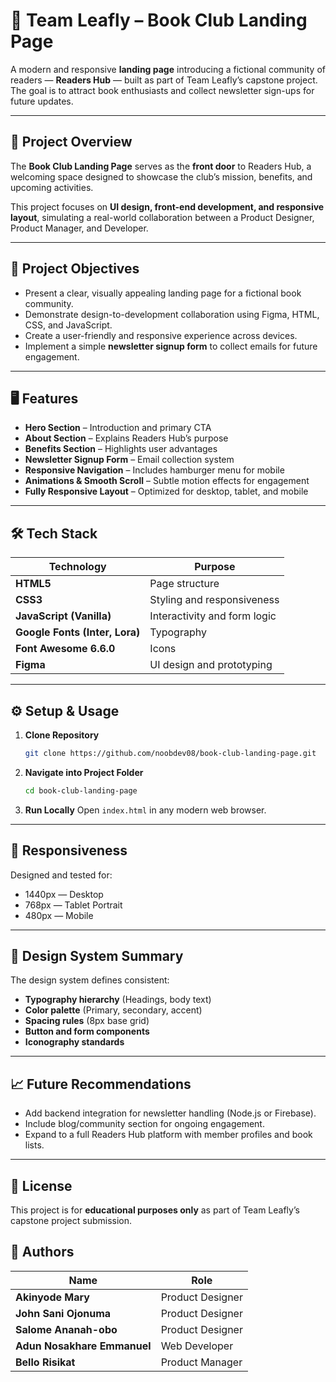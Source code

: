 # 🌿 Team Leafly – Book Club Landing Page

A modern and responsive **landing page** introducing a fictional community of readers — **Readers Hub** — built as part of Team Leafly’s capstone project. The goal is to attract book enthusiasts and collect newsletter sign-ups for future updates.

---

## 🧩 Project Overview

The **Book Club Landing Page** serves as the **front door** to Readers Hub, a welcoming space designed to showcase the club’s mission, benefits, and upcoming activities.

This project focuses on **UI design, front-end development, and responsive layout**, simulating a real-world collaboration between a Product Designer, Product Manager, and Developer.

---

## 🎯 Project Objectives

- Present a clear, visually appealing landing page for a fictional book community.
- Demonstrate design-to-development collaboration using Figma, HTML, CSS, and JavaScript.
- Create a user-friendly and responsive experience across devices.
- Implement a simple **newsletter signup form** to collect emails for future engagement.

---

## 🖥️ Features

- **Hero Section** – Introduction and primary CTA
- **About Section** – Explains Readers Hub’s purpose
- **Benefits Section** – Highlights user advantages
- **Newsletter Signup Form** – Email collection system
- **Responsive Navigation** – Includes hamburger menu for mobile
- **Animations & Smooth Scroll** – Subtle motion effects for engagement
- **Fully Responsive Layout** – Optimized for desktop, tablet, and mobile

---

## 🛠️ Tech Stack

| Technology | Purpose |
|-------------|----------|
| **HTML5** | Page structure |
| **CSS3** | Styling and responsiveness |
| **JavaScript (Vanilla)** | Interactivity and form logic |
| **Google Fonts (Inter, Lora)** | Typography |
| **Font Awesome 6.6.0** | Icons |
| **Figma** | UI design and prototyping |

---

## ⚙️ Setup & Usage

1. **Clone Repository**
   ```bash
   git clone https://github.com/noobdev08/book-club-landing-page.git
   ```

2. **Navigate into Project Folder**
   ```bash
   cd book-club-landing-page
   ```

3. **Run Locally**
   Open `index.html` in any modern web browser.

---

## 📱 Responsiveness

Designed and tested for:
- 1440px — Desktop
- 768px — Tablet Portrait
- 480px — Mobile

---

## 🧭 Design System Summary

The design system defines consistent:
- **Typography hierarchy** (Headings, body text)
- **Color palette** (Primary, secondary, accent)
- **Spacing rules** (8px base grid)
- **Button and form components**
- **Iconography standards**

---

## 📈 Future Recommendations

- Add backend integration for newsletter handling (Node.js or Firebase).
- Include blog/community section for ongoing engagement.
- Expand to a full Readers Hub platform with member profiles and book lists.

---

## 🪪 License

This project is for **educational purposes only** as part of Team Leafly’s capstone project submission.

## 👥 Authors

| Name | Role |
|------|------|
| **Akinyode Mary** | Product Designer |
| **John Sani Ojonuma** | Product Designer |
| **Salome Ananah-obo** | Product Designer |
| **Adun Nosakhare Emmanuel** | Web Developer |
| **Bello Risikat** | Product Manager |
